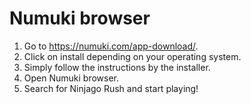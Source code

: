 # Numuki browser

1. Go to https://numuki.com/app-download/.
2. Click on install depending on your operating system.
3. Simply follow the instructions by the installer.
4. Open Numuki browser.
5. Search for Ninjago Rush and start playing!
